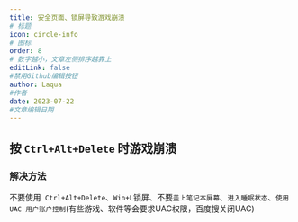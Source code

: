```yaml
---
title: 安全页面、锁屏导致游戏崩溃
# 标题
icon: circle-info
# 图标
order: 8
# 数字越小，文章左侧排序越靠上
editLink: false
#禁用Github编辑按钮
author: Laqua
#作者
date: 2023-07-22
#文章编辑日期
---
```


## **按 ```Ctrl+Alt+Delete``` 时游戏崩溃**

### **解决方法**

不要使用``` Ctrl+Alt+Delete```、```Win+L```锁屏、不要```盖上笔记本屏幕```、```进入睡眠状态```、```使用 UAC 用户账户控制```(有些游戏、软件等会要求UAC权限，百度搜关闭UAC)
